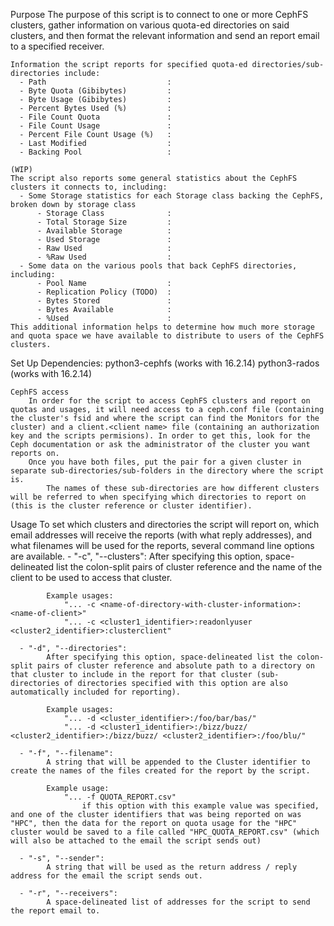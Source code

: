 Purpose
    The purpose of this script is to connect to one or more CephFS clusters, gather information on various quota-ed directories on said clusters, and then format the relevant information and send an report email to a specified receiver.

    Information the script reports for specified quota-ed directories/sub-directories include:
      - Path                           : 
      - Byte Quota (Gibibytes)         : 
      - Byte Usage (Gibibytes)         : 
      - Percent Bytes Used (%)         : 
      - File Count Quota               : 
      - File Count Usage               : 
      - Percent File Count Usage (%)   : 
      - Last Modified                  : 
      - Backing Pool                   : 
    
    (WIP)
    The script also reports some general statistics about the CephFS clusters it connects to, including:
      - Some Storage statistics for each Storage class backing the CephFS, broken down by storage class
          - Storage Class              : 
          - Total Storage Size         : 
          - Available Storage          : 
          - Used Storage               : 
          - Raw Used                   : 
          - %Raw Used                  : 
      - Some data on the various pools that back CephFS directories, including:
          - Pool Name                  : 
          - Replication Policy (TODO)  : 
          - Bytes Stored               : 
          - Bytes Available            : 
          - %Used                      : 
    This additional information helps to determine how much more storage and quota space we have available to distribute to users of the CephFS clusters.

Set Up
    Dependencies:
        python3-cephfs (works with 16.2.14)
        python3-rados (works with 16.2.14)

    CephFS access
        In order for the script to access CephFS clusters and report on quotas and usages, it will need access to a ceph.conf file (containing the cluster's fsid and where the script can find the Monitors for the cluster) and a client.<client name> file (containing an authorization key and the scripts permisions). In order to get this, look for the Ceph documentation or ask the administrator of the cluster you want reports on.
        Once you have both files, put the pair for a given cluster in separate sub-directories/sub-folders in the directory where the script is.
            The names of these sub-directories are how different clusters will be referred to when specifying which directories to report on (this is the cluster reference or cluster identifier).

Usage
    To set which clusters and directories the script will report on, which email addresses will receive the reports (with what reply addresses), and what filenames will be used for the reports, several command line options are available.
      - "-c", "--clusters":
            After specifying this option, space-delineated list the colon-split pairs of cluster reference and the name of the client to be used to access that cluster.

            Example usages:
                "... -c <name-of-directory-with-cluster-information>:<name-of-client>"
                "... -c <cluster1_identifier>:readonlyuser <cluster2_identifier>:clusterclient"

      - "-d", "--directories":
            After specifying this option, space-delineated list the colon-split pairs of cluster reference and absolute path to a directory on that cluster to include in the report for that cluster (sub-directories of directories specified with this option are also automatically included for reporting).

            Example usages:
                "... -d <cluster_identifier>:/foo/bar/bas/"
                "... -d <cluster1_identifier>:/bizz/buzz/ <cluster2_identifier>:/bizz/buzz/ <cluster2_identifier>:/foo/blu/"

      - "-f", "--filename":
            A string that will be appended to the Cluster identifier to create the names of the files created for the report by the script.

            Example usage:
                "... -f QUOTA_REPORT.csv"
                    if this option with this example value was specified, and one of the cluster identifiers that was being reported on was "HPC", then the data for the report on quota usage for the "HPC" cluster would be saved to a file called "HPC_QUOTA_REPORT.csv" (which will also be attached to the email the script sends out)

      - "-s", "--sender":
            A string that will be used as the return address / reply address for the email the script sends out.

      - "-r", "--receivers":
            A space-delineated list of addresses for the script to send the report email to.
